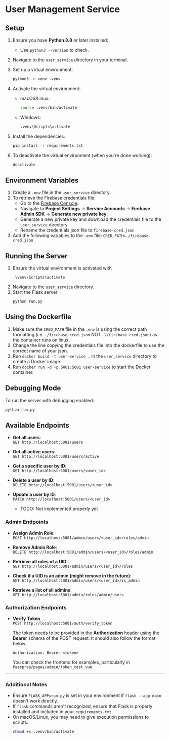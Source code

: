 # User Management Service

## Setup

1. Ensure you have **Python 3.8** or later installed:

   - Use `python3 --version` to check.

2. Navigate to the `user_service` directory in your terminal.

3. Set up a virtual environment:

   ```bash
   python3 -m venv .venv
   ```

4. Activate the virtual environment:

   - macOS/Linux:
     ```bash
     source .venv/bin/activate
     ```
   - Windows:
     ```bash
     .venv\Scripts\activate
     ```

5. Install the dependencies:

   ```bash
   pip install -r requirements.txt
   ```

6. To deactivate the virtual environment (when you're done working):
   ```bash
   deactivate
   ```

## Environment Variables

1. Create a `.env` file in the `user_service` directory.
2. To retrieve the Firebase credentials file:
   - Go to the [Firebase Console](https://console.firebase.google.com/).
   - Navigate to **Project Settings** → **Service Accounts** → **Firebase Admin SDK** -> **Generate new private key**.
   - Generate a new private key and download the credentials file to the `user_service` directory.
   - Rename the credentials json file to `firebase-cred.json`
3. Add the following variables to the `.env` file:
   ```CRED_PATH=./firebase-cred.json```

## Running the Server

1. Ensure the virtual environment is activated with
   ```
   .\venv\Scripts\activate
   ```
2. Navigate to the `user_service` directory.
3. Start the Flask server
   ```
   python run.py
   ```

## Using the Dockerfile 
1. Make sure the `CRED_PATH` file in the `.env` is using the correct path formatting (i.e. `./firebase-cred.json` NOT `.\\firebase-cred.json`) as the container runs on linux.
2. Change the line copying the credentials file into the dockerfile to use the correct name of your json.
3. Run `docker build -t user-service .` in the `user_service` directory to create a Docker image.
4. Run `docker run -d -p 5001:5001 user-service` to start the Docker container.

## Debugging Mode

To run the server with debugging enabled:

```bash
python run.py
```

## Available Endpoints

- **Get all users**:  
  `GET http://localhost:5001/users`
- **Get all active users**:  
  `GET http://localhost:5001/users/active`
- **Get a specific user by ID**:  
  `GET http://localhost:5001/users/<user_id>`

- **Delete a user by ID**:  
  `DELETE http://localhost:5001/users/<user_id>`

- **Update a user by ID**:  
  `PATCH http://localhost:5001/users/<user_id>`
  - TODO: Not implemented properly yet

### Admin Endpoints

- **Assign Admin Role**:\
  `POST http://localhost:5001/admin/users/<user_id>/roles/admin`

- **Remove Admin Role**:\
  `DELETE http://localhost:5001/admin/users/<user_id>/roles/admin`

- **Retrieve all roles of a UID**:\
  `GET http://localhost:5001/admin/users/<user_id>/roles`

- **Check if a UID is an admin (might remove in the future)**:\
  `GET http://localhost:5001/admin/users/<user_id>/is_admin`
  
- **Retrieve a list of all admins**:\
  `GET http://localhost:5001/admin/roles/admin/users`

### Authorization Endpoints

- **Verify Token**\
  `POST http://localhost:5001/auth/verify_token`
  
  The token needs to be provided in the **Authorization** header using the **Bearer** schema of the POST request. It should also follow the format below:
  ```
  Authorization: Bearer <token>
  ```
  You can check the frontend for examples, particularly in `Peerprep/pages/admin/token_test.vue`
---

### Additional Notes

- Ensure `FLASK_APP=run.py` is set in your environment if `flask --app main` doesn't work directly.
- If `flask` commands aren't recognized, ensure that Flask is properly installed and included in your `requirements.txt`.
- On macOS/Linux, you may need to give execution permissions to scripts:
  ```bash
  chmod +x .venv/bin/activate
  ```
